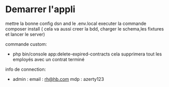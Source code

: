 # Demarrer l'appli

mettre la bonne config dsn and le .env.local
executer la commande composer install ( cela va aussi creer la bdd, charger le schema,les fixtures et lancer le server)

commande custom:

- php bin/console app:delete-expired-contracts
  cela supprimera tout les employés avec un contrat terminé

info de connection:

- admin :
  email : rh@hb.com
  mdp : azerty123
